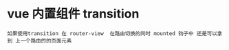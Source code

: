 # vue 内置组件 transition

```text
如果使用transition 在 router-view  在路由切换的同时 mounted 钩子中 还是可以拿到 上一个路由的的页面元素
```
